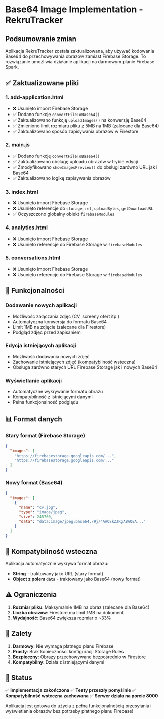 # Base64 Image Implementation - RekruTracker

## Podsumowanie zmian

Aplikacja RekruTracker została zaktualizowana, aby używać kodowania Base64 do przechowywania obrazów zamiast Firebase Storage. To rozwiązanie umożliwia działanie aplikacji na darmowym planie Firebase Spark.

## ✅ Zaktualizowane pliki

### 1. **add-application.html**
- ❌ Usunięto import Firebase Storage
- ✅ Dodano funkcję `convertFileToBase64()`
- ✅ Zaktualizowano funkcję `uploadImages()` na konwersję Base64
- ✅ Zmieniono limit rozmiaru pliku z 5MB na 1MB (zalecane dla Base64)
- ✅ Zaktualizowano sposób zapisywania obrazów w Firestore

### 2. **main.js**
- ✅ Dodano funkcję `convertFileToBase64()`
- ✅ Zaktualizowano obsługę uploadu obrazów w trybie edycji
- ✅ Zmodyfikowano `showImagesPreview()` do obsługi zarówno URL jak i Base64
- ✅ Zaktualizowano logikę zapisywania obrazów

### 3. **index.html**
- ❌ Usunięto import Firebase Storage
- ❌ Usunięto referencje do `storage`, `ref`, `uploadBytes`, `getDownloadURL`
- ✅ Oczyszczono globalny obiekt `firebaseModules`

### 4. **analytics.html**
- ❌ Usunięto import Firebase Storage
- ❌ Usunięto referencje do Firebase Storage w `firebaseModules`

### 5. **conversations.html**
- ❌ Usunięto import Firebase Storage  
- ❌ Usunięto referencje do Firebase Storage w `firebaseModules`

## 🔧 Funkcjonalności

### **Dodawanie nowych aplikacji**
- Możliwość załączania zdjęć (CV, screeny ofert itp.)
- Automatyczna konwersja do formatu Base64
- Limit 1MB na zdjęcie (zalecane dla Firestore)
- Podgląd zdjęć przed zapisaniem

### **Edycja istniejących aplikacji**
- Możliwość dodawania nowych zdjęć
- Zachowanie istniejących zdjęć (kompatybilność wsteczna)
- Obsługa zarówno starych URL Firebase Storage jak i nowych Base64

### **Wyświetlanie aplikacji**
- Automatyczne wykrywanie formatu obrazu
- Kompatybilność z istniejącymi danymi
- Pełna funkcjonalność podglądu

## 📊 Format danych

### **Stary format (Firebase Storage)**
```json
{
  "images": [
    "https://firebasestorage.googleapis.com/...",
    "https://firebasestorage.googleapis.com/..."
  ]
}
```

### **Nowy format (Base64)**
```json
{
  "images": [
    {
      "name": "cv.jpg",
      "type": "image/jpeg",
      "size": 245760,
      "data": "data:image/jpeg;base64,/9j/4AAQSkZJRgABAQEA..."
    }
  ]
}
```

## 🔄 Kompatybilność wsteczna

Aplikacja automatycznie wykrywa format obrazu:
- **String** - traktowany jako URL (stary format)
- **Object z polem `data`** - traktowany jako Base64 (nowy format)

## ⚠️ Ograniczenia

1. **Rozmiar pliku**: Maksymalnie 1MB na obraz (zalecane dla Base64)
2. **Liczba obrazów**: Firestore ma limit 1MB na dokument
3. **Wydajność**: Base64 zwiększa rozmiar o ~33%

## 🎯 Zalety

1. **Darmowy**: Nie wymaga płatnego planu Firebase
2. **Prosty**: Brak konieczności konfiguracji Storage Rules
3. **Bezpieczny**: Obrazy przechowywane bezpośrednio w Firestore
4. **Kompatybilny**: Działa z istniejącymi danymi

## 🚀 Status

✅ **Implementacja zakończona**
✅ **Testy przeszły pomyślnie** 
✅ **Kompatybilność wsteczna zachowana**
✅ **Serwer działa na porcie 8000**

Aplikacja jest gotowa do użycia z pełną funkcjonalnością przesyłania i wyświetlania obrazów bez potrzeby płatnego planu Firebase!
